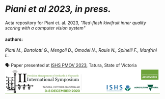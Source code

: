 # *Piani et al 2023, in press.*
Acta repository for Piani et. al. 2023, *"Red-flesh kiwifruit inner quality scoring with a computer vision system"*

#### authors: 
*Piani M., Bortolotti G., Mengoli D., Omodei N., Raule N., Spinelli F., Manfrini L.*

🗣️ Paper presented at [ISHS PMOV 2023](https://ccem.eventsair.com/pmov2023/), Tatura, State of Victoria
![Alt text](images/pmov.png)
